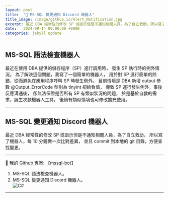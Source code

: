 ```yaml
---
layout: post
title:  "🔗 MS-SQL 變更通知 Discord 機器人"
title_image: /image/github.io/Alert_Notification.jpg
excerpt: 最近 DBA 經常性的修改 SP 或函示但是不通知相關人員，為了自立救助，所以寫了機器人，每 10 分鐘做一次比對差異，並且 commit 到本地的 git 目錄，方便查找變更。
date:   2024-09-14 00:00:00 +0800
categories: jekyll update
---
```


## MS-SQL 語法檢查機器人
最近在使用 DBA 提供的儲存程序（SP）進行調用時，
發生 SP 執行時的例外情況。
為了解決這個問題，我寫了一個簡單的機器人，
用於對 SP 進行簡單的除錯，從而避免在應用程序呼叫 SP 時發生例外。
目前情境是 DBA 新增 output 參數 @Output_ErrorCode 型別為 tinyint 卻給負值，
導致 SP 運行發生例外，事後反應溝通後，
卻無法保證是否所有 SP 有類似狀況的問題，
於是基於自救的需求，誕生次款機器人工具，
後續有類似情境也可修改擴充使用。

---

## MS-SQL 變更通知 Discord 機器人
最近 DBA 經常性的修改 SP 或函示但是不通知相關人員，為了自立救助，
所以寫了機器人，每 10 分鐘做一次比對差異，
並且 commit 到本地的 git 目錄，方便查找變更。

---

[🔗 我的 Github 專案: 【mssql-bot】](https://github.com/chiisen/mssql-bot)  
1. MS-SQL 語法檢查機器人。  
2. MS-SQL 變更通知 Discord 機器人。  
![C#](https://img.shields.io/badge/c%23-%23239120.svg?style=for-the-badge&logo=csharp&logoColor=white)

---
